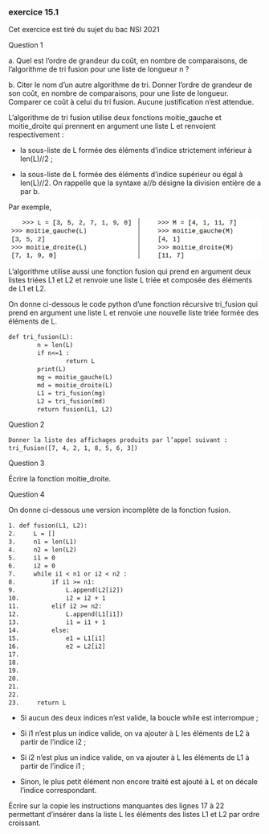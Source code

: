 ### exercice 15.1
Cet exercice est tiré du sujet du bac NSI 2021

Question 1

a. Quel est l’ordre de grandeur du coût, en nombre de comparaisons, de l’algorithme de tri fusion pour une liste de longueur n ?

b. Citer le nom d’un autre algorithme de tri. Donner l’ordre de grandeur de son coût, en nombre de comparaisons, pour une liste de longueur. Comparer ce coût à celui du tri fusion. Aucune justification n’est attendue.

L’algorithme de tri fusion utilise deux fonctions moitie_gauche et moitie_droite qui prennent en argument une liste L et renvoient respectivement :

- la sous-liste de L formée des éléments d’indice strictement inférieur à len(L)//2 ;

- la sous-liste de L formée des éléments d’indice supérieur ou égal à len(L)//2.
On rappelle que la syntaxe a//b désigne la division entière de a par b.

Par exemple,

![](img/c15e_1.png)

L’algorithme utilise aussi une fonction fusion qui prend en argument deux listes triées L1 et L2 et renvoie une liste L triée et composée des éléments de L1 et L2.

On donne ci-dessous le code python d’une fonction récursive tri_fusion qui prend en argument une liste L et renvoie une nouvelle liste triée formée des éléments de L.

```
def tri_fusion(L):
     	n = len(L)
     	if n<=1 :
         		return L
     	print(L)
     	mg = moitie_gauche(L)
     	md = moitie_droite(L)
     	L1 = tri_fusion(mg)
     	L2 = tri_fusion(md)
     	return fusion(L1, L2)
```

Question 2

    Donner la liste des affichages produits par l’appel suivant : tri_fusion([7, 4, 2, 1, 8, 5, 6, 3]) 
    
Question 3

Écrire la fonction moitie_droite.

Question 4

On donne ci-dessous une version incomplète de la fonction fusion.

```
1. def fusion(L1, L2):
2.     L = []
3.     n1 = len(L1)
4.     n2 = len(L2)
5.     i1 = 0
6.     i2 = 0
7.     while i1 < n1 or i2 < n2 :
8.          if i1 >= n1:
9.              L.append(L2[i2])
10.             i2 = i2 + 1
11.         elif i2 >= n2:
12.             L.append(L1[i1])
13.             i1 = i1 + 1
14.         else:
15.             e1 = L1[i1]
16.             e2 = L2[i2]
17.			
18.			
19.			
20.
21.
22.			
23.     return L
```
- Si aucun des deux indices n’est valide, la boucle while est interrompue ;

- Si i1 n’est plus un indice valide, on va ajouter à L les éléments de L2 à partir de l’indice i2 ;

- Si i2 n’est plus un indice valide, on va ajouter à L les éléments de L1 à partir de l’indice i1 ;

- Sinon, le plus petit élément non encore traité est ajouté à L et on décale l’indice correspondant.

Écrire sur la copie les instructions manquantes des lignes 17 à 22 permettant d’insérer dans la liste L les éléments des listes L1 et L2 par ordre croissant.